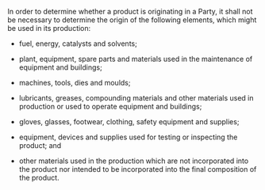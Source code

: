 In order to determine whether a product is originating in a Party, it shall not be necessary to determine the origin of the following elements, which might be used in its production:

- fuel, energy, catalysts and solvents;

- plant, equipment, spare parts and materials used in the maintenance of equipment and buildings;

- machines, tools, dies and moulds;

- lubricants, greases, compounding materials and other materials used in production or used to operate equipment and buildings;

- gloves, glasses, footwear, clothing, safety equipment and supplies;

- equipment, devices and supplies used for testing or inspecting the product; and

- other materials used in the production which are not incorporated into the product nor intended to be incorporated into the final composition of the product.
